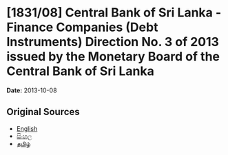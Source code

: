 # [1831/08] Central Bank of Sri Lanka - Finance Companies (Debt Instruments) Direction No. 3 of 2013 issued by the Monetary Board of the Central Bank of Sri Lanka

**Date:** 2013-10-08

## Original Sources

- [English](https://documents.gov.lk/view/extra-gazettes/2013/10/1831-08_E.pdf)
- [සිංහල](https://documents.gov.lk/view/extra-gazettes/2013/10/1831-08_S.pdf)
- [தமிழ்](https://documents.gov.lk/view/extra-gazettes/2013/10/1831-08_T.pdf)
